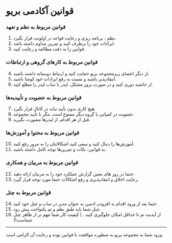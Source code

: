 # قوانین آکادمی بریو

### **قوانین مربوط به نظم و تعهد**  
1. نظم ، برنامه ریزی و رعایت قواعد در اولویت قرار بگیرد.  
2. ایرادات خود را برطرف کنید و تمرین مداوم داشته باشد.  
3. قوانین را به دقت مطالعه و رعایت کنید.  

### **قوانین مربوط به کارهای گروهی و ارتباطات**  
4. از دیگر اعضای زیرمجموعه بریو حمایت کنید و ارتباط دوستانه داشته باشید.  
5. انتقادپذیر باشید و نسبت به رفع ایرادات خود کوشا باشید.  
6. از حاشیه دوری کنید و در صورت بروز مشکل، لیدر یا ساب لیدر را مطلع کنید.  

### **قوانین مربوط به عضویت و تأییدیه‌ها**  
7. هیچ کاری بدون تأیید نباید در کانال قرار بگیرد.  
8. عضویت در کمپانی یا گروه دیگر ممنوع است، مگر با تأیید مجموعه.  
9. قبل از هر اقدام، از لیدرها مشورت بگیرید.  

### **قوانین مربوط به محتوا و آموزش‌ها**  
10. آموزش‌ها را دنبال کنید و سعی کنید اشکالاتتان را به مرور رفع کنید.  
11. به قوانین، نکات و تمرین‌ها توجه کامل داشته باشید.

### **قوانین مربوط به مربیان و همکاری**  
12. حتما در روز های معین گزارش عملکرد خود را به مربیان ارائه دهید.  
13. رعایت اخلاق و انتقادپذیری و رفع اشکالات حتما مورد توجه قرار گیرد.

### **قوانین مربوط به چنل**
14. حتما بعد از ورود اقدام به افزودن ادمین به عنوان مدیر در ساب و چنل خود کنید.
15. چنل شما باید طبق نظم و تم یکنواخت پیش رود.
16. از آپدیت تم تا حداقل امکان جلوگیری کنید . ( کیفیت کار شما مهم تر از ظاهر چنل شماست!)

---

ورود شما به مجموعه بریو به منظوره موافقت با قوانین بوده و رعایت آن الزامی است.

